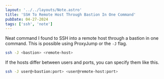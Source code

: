 ```yaml
---
layout: '../../layouts/Note.astro'
title: 'SSH To Remote Host Through Bastion In One Command'
pubDate: 04-27-2024
tags: ['ssh', 'note']
---
```


Neat command I found to SSH into a remote host through a bastion in one command. This is possible using ProxyJump or the `-J` flag.

```bash
ssh -J <bastion> <remote-host>
```

If the hosts differ between users and ports, you can specify them like this.

```bash
ssh -J user@<bastion:port> <user@remote-host:port>
```
